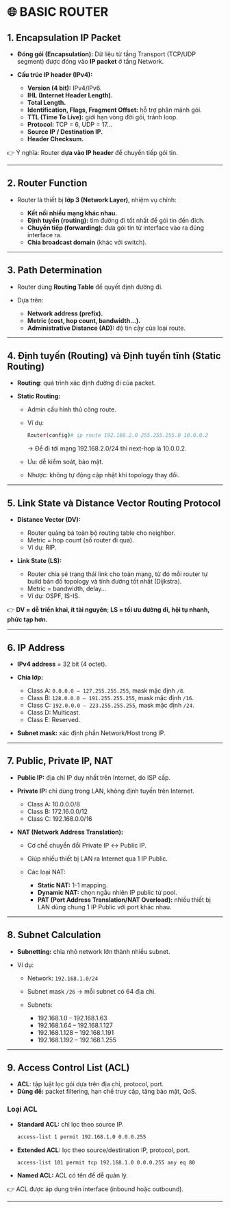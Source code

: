 # 🌐 BASIC ROUTER

## 1. Encapsulation IP Packet

* **Đóng gói (Encapsulation):** Dữ liệu từ tầng Transport (TCP/UDP segment) được đóng vào **IP packet** ở tầng Network.
* **Cấu trúc IP header (IPv4):**

  * **Version (4 bit):** IPv4/IPv6.
  * **IHL (Internet Header Length).**
  * **Total Length.**
  * **Identification, Flags, Fragment Offset:** hỗ trợ phân mảnh gói.
  * **TTL (Time To Live):** giới hạn vòng đời gói, tránh loop.
  * **Protocol:** TCP = 6, UDP = 17…
  * **Source IP / Destination IP.**
  * **Header Checksum.**

👉 Ý nghĩa: Router **dựa vào IP header** để chuyển tiếp gói tin.

---

## 2. Router Function

* Router là thiết bị **lớp 3 (Network Layer)**, nhiệm vụ chính:

  * **Kết nối nhiều mạng khác nhau.**
  * **Định tuyến (routing):** tìm đường đi tốt nhất để gói tin đến đích.
  * **Chuyển tiếp (forwarding):** đưa gói tin từ interface vào ra đúng interface ra.
  * **Chia broadcast domain** (khác với switch).

---

## 3. Path Determination

* Router dùng **Routing Table** để quyết định đường đi.
* Dựa trên:

  * **Network address (prefix).**
  * **Metric (cost, hop count, bandwidth...).**
  * **Administrative Distance (AD):** độ tin cậy của loại route.

---

## 4. Định tuyến (Routing) và Định tuyến tĩnh (Static Routing)

* **Routing**: quá trình xác định đường đi của packet.
* **Static Routing:**

  * Admin cấu hình thủ công route.
  * Ví dụ:

    ```bash
    Router(config)# ip route 192.168.2.0 255.255.255.0 10.0.0.2
    ```

    → Để đi tới mạng 192.168.2.0/24 thì next-hop là 10.0.0.2.
  * Ưu: dễ kiểm soát, bảo mật.
  * Nhược: không tự động cập nhật khi topology thay đổi.

---

## 5. Link State và Distance Vector Routing Protocol

* **Distance Vector (DV):**

  * Router quảng bá toàn bộ routing table cho neighbor.
  * Metric = hop count (số router đi qua).
  * Ví dụ: RIP.

* **Link State (LS):**

  * Router chia sẻ trạng thái link cho toàn mạng, từ đó mỗi router tự build bản đồ topology và tính đường tốt nhất (Dijkstra).
  * Metric = bandwidth, delay…
  * Ví dụ: OSPF, IS-IS.

👉 **DV = dễ triển khai, ít tài nguyên**; **LS = tối ưu đường đi, hội tụ nhanh, phức tạp hơn.**

---

## 6. IP Address

* **IPv4 address** = 32 bit (4 octet).

* **Chia lớp:**

  * Class A: `0.0.0.0 – 127.255.255.255`, mask mặc định `/8`.
  * Class B: `128.0.0.0 – 191.255.255.255`, mask mặc định `/16`.
  * Class C: `192.0.0.0 – 223.255.255.255`, mask mặc định `/24`.
  * Class D: Multicast.
  * Class E: Reserved.

* **Subnet mask:** xác định phần Network/Host trong IP.

---

## 7. Public, Private IP, NAT

* **Public IP:** địa chỉ IP duy nhất trên Internet, do ISP cấp.

* **Private IP:** chỉ dùng trong LAN, không định tuyến trên Internet.

  * Class A: 10.0.0.0/8
  * Class B: 172.16.0.0/12
  * Class C: 192.168.0.0/16

* **NAT (Network Address Translation):**

  * Cơ chế chuyển đổi Private IP ↔ Public IP.
  * Giúp nhiều thiết bị LAN ra Internet qua 1 IP Public.
  * Các loại NAT:

    * **Static NAT:** 1-1 mapping.
    * **Dynamic NAT:** chọn ngẫu nhiên IP public từ pool.
    * **PAT (Port Address Translation/NAT Overload):** nhiều thiết bị LAN dùng chung 1 IP Public với port khác nhau.

---

## 8. Subnet Calculation

* **Subnetting:** chia nhỏ network lớn thành nhiều subnet.
* Ví dụ:

  * Network: `192.168.1.0/24`
  * Subnet mask `/26` → mỗi subnet có 64 địa chỉ.
  * Subnets:

    * 192.168.1.0 – 192.168.1.63
    * 192.168.1.64 – 192.168.1.127
    * 192.168.1.128 – 192.168.1.191
    * 192.168.1.192 – 192.168.1.255

---

## 9. Access Control List (ACL)

* **ACL**: tập luật lọc gói dựa trên địa chỉ, protocol, port.
* **Dùng để:** packet filtering, hạn chế truy cập, tăng bảo mật, QoS.

### Loại ACL

* **Standard ACL:** chỉ lọc theo source IP.

  ```bash
  access-list 1 permit 192.168.1.0 0.0.0.255
  ```
* **Extended ACL:** lọc theo source/destination IP, protocol, port.

  ```bash
  access-list 101 permit tcp 192.168.1.0 0.0.0.255 any eq 80
  ```
* **Named ACL:** ACL có tên để dễ quản lý.

👉 ACL được áp dụng trên interface (inbound hoặc outbound).

---
